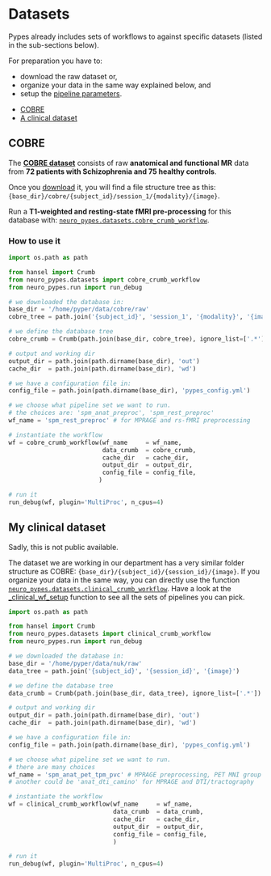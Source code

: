 # Datasets

Pypes already includes sets of workflows to against specific datasets
(listed in the sub-sections below).

For preparation you have to:

- download the raw dataset or,
- organize your data in the same way explained below, and
- setup the [pipeline parameters](pypes_config.yml).

<!-- TOC depthFrom:2 depthTo:6 withLinks:1 updateOnSave:1 orderedList:0 -->

- [COBRE](#COBRE)
- [A clinical dataset](#a-clinical-dataset)

<!-- /TOC -->


## COBRE
The **[COBRE dataset](http://fcon_1000.projects.nitrc.org/indi/retro/cobre.html)**
consists of raw **anatomical and functional MR** data from **72 patients with Schizophrenia
and 75 healthy controls**.

Once you [download](http://fcon_1000.projects.nitrc.org/indi/retro/cobre.html)
it, you will find a file structure tree as this:
`{base_dir}/cobre/{subject_id}/session_1/{modality}/{image}`.

Run a **T1-weighted and resting-state fMRI pre-processing** for this database with:
[`neuro_pypes.datasets.cobre_crumb_workflow`](https://github.com/Neurita/pypes/blob/master/neuro_pypes/datasets.py).

### How to use it

```python
import os.path as path

from hansel import Crumb
from neuro_pypes.datasets import cobre_crumb_workflow
from neuro_pypes.run import run_debug

# we downloaded the database in:
base_dir = '/home/pyper/data/cobre/raw'
cobre_tree = path.join('{subject_id}', 'session_1', '{modality}', '{image}')

# we define the database tree
cobre_crumb = Crumb(path.join(base_dir, cobre_tree), ignore_list=['.*'])

# output and working dir
output_dir = path.join(path.dirname(base_dir), 'out')
cache_dir  = path.join(path.dirname(base_dir), 'wd')

# we have a configuration file in:
config_file = path.join(path.dirname(base_dir), 'pypes_config.yml')

# we choose what pipeline set we want to run.
# the choices are: 'spm_anat_preproc', 'spm_rest_preproc'
wf_name = 'spm_rest_preproc' # for MPRAGE and rs-fMRI preprocessing

# instantiate the workflow
wf = cobre_crumb_workflow(wf_name     = wf_name,
                          data_crumb  = cobre_crumb,
                          cache_dir   = cache_dir,
                          output_dir  = output_dir,
                          config_file = config_file,
                         )

# run it
run_debug(wf, plugin='MultiProc', n_cpus=4)
```


## My clinical dataset

Sadly, this is not public available.

The dataset we are working in our department has a very similar folder structure
as COBRE:  `{base_dir}/{subject_id}/{session_id}/{image}`.
If you organize your data in the same way, you can directly use the function
[`neuro_pypes.datasets.clinical_crumb_workflow`](https://github.com/Neurita/pypes/blob/master/neuro_pypes/datasets.py).
Have a look at the [_clinical_wf_setup](https://github.com/Neurita/pypes/blob/master/neuro_pypes/datasets.py)
function to see all the sets of pipelines you can pick.


```python
import os.path as path

from hansel import Crumb
from neuro_pypes.datasets import clinical_crumb_workflow
from neuro_pypes.run import run_debug

# we downloaded the database in:
base_dir = '/home/pyper/data/nuk/raw'
data_tree = path.join('{subject_id}', '{session_id}', '{image}')

# we define the database tree
data_crumb = Crumb(path.join(base_dir, data_tree), ignore_list=['.*'])

# output and working dir
output_dir = path.join(path.dirname(base_dir), 'out')
cache_dir  = path.join(path.dirname(base_dir), 'wd')

# we have a configuration file in:
config_file = path.join(path.dirname(base_dir), 'pypes_config.yml')

# we choose what pipeline set we want to run.
# there are many choices
wf_name = 'spm_anat_pet_tpm_pvc' # MPRAGE preprocessing, PET MNI group template, PET PVC, and PET normalization to group template
# another could be 'anat_dti_camino' for MPRAGE and DTI/tractography

# instantiate the workflow
wf = clinical_crumb_workflow(wf_name     = wf_name,
                             data_crumb  = data_crumb,
                             cache_dir   = cache_dir,
                             output_dir  = output_dir,
                             config_file = config_file,
                             )

# run it
run_debug(wf, plugin='MultiProc', n_cpus=4)
```
